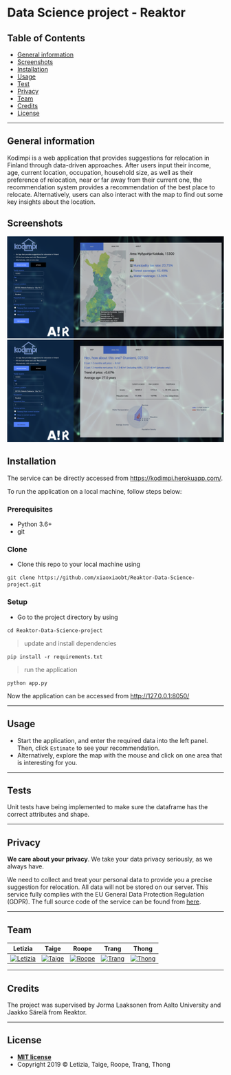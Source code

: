 # Data Science project - Reaktor

## Table of Contents

- [General information](#general-information)
- [Screenshots](#screenshots)
- [Installation](#installation)
- [Usage](#usage)
- [Test](#tests)
- [Privacy](#privacy)
- [Team](#team)
- [Credits](#credits)
- [License](#license)

---

## General information

Kodimpi is a web application that provides suggestions for relocation in Finland through data-driven approaches. After users input their income, age, current location, occupation, household size, as well as their preference of relocation, near or far away from their current one, the recommendation system provides a recommendation of the best place to relocate. Alternatively, users can also interact with the map to find out some key insights about the location.

## Screenshots

![Navigation](assets/screenshots/navigation.png)
![Recommendation](assets/screenshots/prediction.png)

## Installation

The service can be directly accessed from <https://kodimpi.herokuapp.com/>.

To run the application on a local machine, follow steps below:

### Prerequisites

- Python 3.6+
- git

### Clone

- Clone this repo to your local machine using

```shell
git clone https://github.com/xiaoxiaobt/Reaktor-Data-Science-project.git
```

### Setup

- Go to the project directory by using

```shell
cd Reaktor-Data-Science-project
```

> update and install dependencies

```shell
pip install -r requirements.txt
```

> run the application

```shell
python app.py
```

Now the application can be accessed from <http://127.0.0.1:8050/>

---

## Usage

- Start the application, and enter the required data into the left panel. Then, click `Estimate` to see your recommendation.
- Alternatively, explore the map with the mouse and click on one area that is interesting for you.

---

## Tests

Unit tests have being implemented to make sure the dataframe has the correct attributes and shape.

---

## Privacy

**We care about your privacy**. We take your data privacy seriously, as we always have.

We need to collect and treat your personal data to provide you a precise suggestion for relocation. All data will not be stored on our server.
This service fully complies with the EU General Data Protection Regulation (GDPR).
The full source code of the service can be found from [here](https://github.com/xiaoxiaobt/Reaktor-Data-Science-project).

---

## Team

| **Letizia** | **Taige** | **Roope** | **Trang** | **Thong** |
| :---: |:---:| :---:| :---:| :---:|
| [![Letizia](https://avatars1.githubusercontent.com/u/45148109?s=200&v=4)](https://github.com/letiziaia)    | [![Taige](https://avatars2.githubusercontent.com/u/16875716?s=200&v=4)](https://github.com/xiaoxiaobt) | [![Roope](https://avatars2.githubusercontent.com/u/43811718?s=200&v=4)](https://github.com/rooperuu)  |[![Trang](https://avatars3.githubusercontent.com/u/55182434?s=200&v=4)](https://github.com/trangmng) | [![Thong](https://avatars0.githubusercontent.com/u/32213097?s=200&v=4)](https://github.com/trananhthong)  |

---

## Credits

The project was supervised by Jorma Laaksonen from Aalto University and Jaakko Särelä from Reaktor.

---

## License

- **[MIT license](https://opensource.org/licenses/mit-license.php)**
- Copyright 2019 © Letizia, Taige, Roope, Trang, Thong
